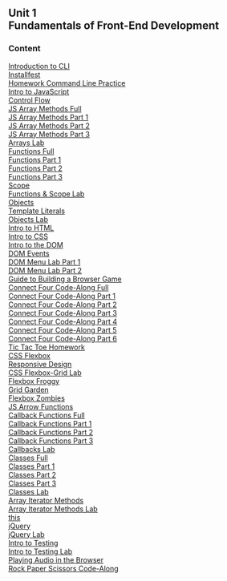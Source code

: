 ## Unit 1 <br> Fundamentals of Front-End Development

### Content
[Introduction to CLI](./01-dev-environment/1.1-cli-intro-main/)<br>
[Installfest](./01-dev-environment/1.1.1-installfest-mac.md)<br>
[Homework Command Line Practice](./01-dev-environment/1.2-hw-command-line-practice.md)<br> 
[Intro to JavaScript](./02-js-fundamentals/2.1-js-intro-datatypes.md)<br>
[Control Flow](./02-js-fundamentals/2.2-js-control-flow.md)<br>
[JS Array Methods Full](./02-js-fundamentals/2.3-js-arrays-full.md)<br>
[JS Array Methods Part 1](./02-js-fundamentals/2.3-js-arrays-1.md)<br>
[JS Array Methods Part 2](./02-js-fundamentals/2.3-js-arrays-2.md)<br>
[JS Array Methods Part 3](./02-js-fundamentals/2.3-js-arrays-3.md)<br>
[Arrays Lab](./02-js-fundamentals/2.3.1-js-arrays-lab.md)<br> 
[Functions Full](./02-js-fundamentals/2.4-js-functions.md)<br>
[Functions Part 1](./02-js-fundamentals/2.4-js-functions-1.md)<br>
[Functions Part 2](./02-js-fundamentals/2.4-js-functions-2.md)<br>
[Functions Part 3](./02-js-fundamentals/2.4-js-functions-3.md)<br>
[Scope](./02-js-fundamentals/2.5-js-scope.md)<br>
[Functions & Scope Lab](./02-js-fundamentals/2.5.1-js-functions-lab.md)<br> 
[Objects](./02-js-fundamentals/2.7-js-objects.md)<br>
[Template Literals](./02-js-fundamentals/2.6-js-template-literals.md)<br>
[Objects Lab](./02-js-fundamentals/2.7.1-js-objects-lab.md)<br> 
[Intro to HTML](./03-html-css/3.1-intro-to-html.md)<br>
[Intro to CSS](./03-html-css/3.2-intro-to-css.md)<br>
[Intro to the DOM](./04-dom/4.1-dom-intro.md)<br>
[DOM Events](./04-dom/4.2-dom-events.md)<br>
[DOM Menu Lab Part 1](./04-dom/4.1.1-dom-menu-lab-part-1.md)<br>
[DOM Menu Lab Part 2](./04-dom/4.2.1-dom-menu-lab-part-2.md)<br>
[Guide to Building a Browser Game](./05-programming/5.1-guide-to-building-a-browser-game.md)<br>
[Connect Four Code-Along Full](./05-programming/5.2-connect-four-code-along-full.md)<br> 
[Connect Four Code-Along Part 1](./05-programming/5.2-connect-four-code-along-1.md)<br> 
[Connect Four Code-Along Part 2](./05-programming/5.2-connect-four-code-along-2.md)<br> 
[Connect Four Code-Along Part 3](./05-programming/5.2-connect-four-code-along-3.md)<br> 
[Connect Four Code-Along Part 4](./05-programming/5.2-connect-four-code-along-4.md)<br> 
[Connect Four Code-Along Part 5](./05-programming/5.2-connect-four-code-along-5.md)<br> 
[Connect Four Code-Along Part 6](./05-programming/5.2-connect-four-code-along-6.md)<br> 
[Tic Tac Toe Homework](./05-programming/5.3-tic-tac-toe-weekend.md)<br>
[CSS Flexbox](./06-css-layout/6.1-css-flexbox-grid.md)<br>
[Responsive Design](./06-css-layout/6.2-responsive-design.md)<br>
[CSS Flexbox-Grid Lab](./06-css-layout/6.1.1-flexbox-grid-lab.md)<br>
[Flexbox Froggy](https://flexboxfroggy.com/)<br>
[Grid Garden](https://cssgridgarden.com/)<br>
[Flexbox Zombies](https://mastery.games/flexboxzombies/)<br>
[JS Arrow Functions](./07-js-continued/7.1-js-arrow-functions.md)<br>
[Callback Functions Full](./07-js-continued/7.2-js-callback-functions-full.md)<br>
[Callback Functions Part 1](./07-js-continued/7.2-js-callback-functions-1.md)<br>
[Callback Functions Part 2](./07-js-continued/7.2-js-callback-functions-2.md)<br>
[Callback Functions Part 3](./07-js-continued/7.2-js-callback-functions-3.md)<br>
[Callbacks Lab](./07-js-continued/7.2.1-js-callbacks-lab.md)<br>
[Classes Full](./07-js-continued/7.3-js-classes.md)<br>
[Classes Part 1](./07-js-continued/7.3-js-classes-1.md)<br>
[Classes Part 2](./07-js-continued/7.3-js-classes-2.md)<br>
[Classes Part 3](./07-js-continued/7.3-js-classes-3.md)<br>
[Classes Lab](./07-js-continued/7.3.1.hw.optional-js-classes-lab.md)<br>
[Array Iterator Methods](./07-js-continued/7.4-array-iterator-methods.md)<br>
[Array Iterator Methods Lab](./07-js-continued/7.4.1-array-iterator-methods-lab.md)<br>
[this](./07-js-continued/7.5-js-this-keyword.md)<br>
[jQuery](./08-libraries-frameworks/8.1-jquery.md)<br>
[jQuery Lab](./08-libraries-frameworks/8.1.1-jquery-lab.md)<br>
[Intro to Testing](./10-testing/10.1-testing-lecture/)<br>
[Intro to Testing Lab](./10-testing/10.1.1-testing-lab/)<br> 
[Playing Audio in the Browser](./09-programming/9.1-playing-audio.md)<br>
[Rock Paper Scissors Code-Along](./09-programming/9.2-rock-paper-scissors-codealong.md)<br>
